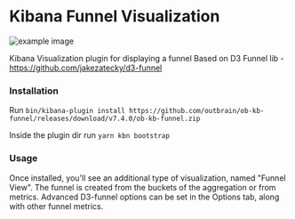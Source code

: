 # Kibana Funnel Visualization

![example image](https://raw.githubusercontent.com/outbrain/ob-kb-funnel/master/docs/image1.png)

Kibana Visualization plugin for displaying a funnel
Based on D3 Funnel lib - https://github.com/jakezatecky/d3-funnel

### Installation
Run `bin/kibana-plugin install https://github.com/outbrain/ob-kb-funnel/releases/download/v7.4.0/ob-kb-funnel.zip`

Inside the plugin dir run `yarn kbn bootstrap`

### Usage
Once installed, you'll see an additional type of visualization, named "Funnel View". The funnel is created from the buckets of the aggregation or from metrics. Advanced D3-funnel options can be set in the Options tab, along with other funnel metrics.


